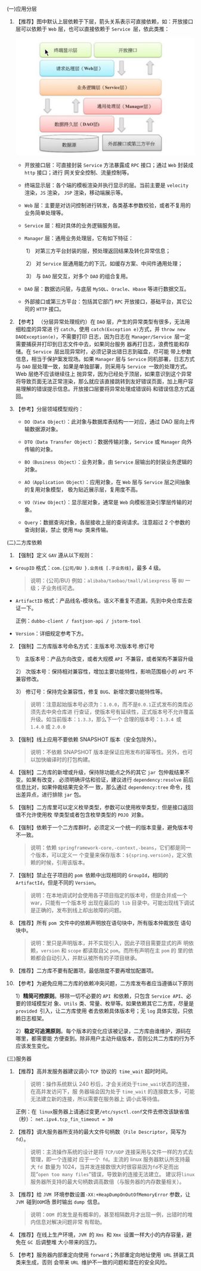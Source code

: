 (一)应用分层 

1. 【推荐】图中默认上层依赖于下层，箭头关系表示可直接依赖，如：开放接口层可以依赖于 `Web` 层，也可以直接依赖于 `Service `层，依此类推：

   ![img](Snipaste.png)

   * 开放接口层：可直接封装 `Service` 方法暴露成 `RPC` 接口；通过 `Web` 封装成 `http` 接口；进行 网关安全控制、流量控制等。 
   
   * 终端显示层：各个端的模板渲染并执行显示的层。当前主要是 `velocity` 渲染，`JS` 渲染， `JSP` 渲染，移动端展示等。 
   
   * `Web` 层：主要是对访问控制进行转发，各类基本参数校验，或者不复用的业务简单处理等。 
   
   * `Service` 层：相对具体的业务逻辑服务层。 
   
   * `Manager` 层：通用业务处理层，它有如下特征：
   
     ​	1） 对第三方平台封装的层，预处理返回结果及转化异常信息； 
   
     ​	2） 对 `Service` 层通用能力的下沉，如缓存方案、中间件通用处理； 
   
     ​	3） 与 `DAO` 层交互，对多个 `DAO` 的组合复用。 
   
   * `DAO` 层：数据访问层，与底层 `MySQL`、`Oracle`、`Hbase` 等进行数据交互。 
   
   * 外部接口或第三方平台：包括其它部门 `RPC` 开放接口，基础平台，其它公司的 `HTTP` 接口。
   
2. 【参考】 （分层异常处理规约）在 `DAO` 层，产生的异常类型有很多，无法用细粒度的异常进 行 `catch`，使用 `catch(Exception e)`方式，并 `throw new DAOException(e)`，不需要打印 日志，因为日志在 `Manager/Service `层一定需要捕获并打印到日志文件中去，如果同台服务 器再打日志，浪费性能和存储。在 `Service `层出现异常时，必须记录出错日志到磁盘，尽可能 带上参数信息，相当于保护案发现场。如果 `Manager` 层与 `Service` 同机部署，日志方式与 `DAO` 层处理一致，如果是单独部署，则采用与 `Service `一致的处理方式。Web 层绝不应该继续往上 抛异常，因为已经处于顶层，如果意识到这个异常将导致页面无法正常渲染，那么就应该直接跳转到友好错误页面，加上用户容易理解的错误提示信息。开放接口层要将异常处理成错误码 和错误信息方式返回。

3. 【参考】分层领域模型规约： 

   * `DO（Data Object）`：此对象与数据库表结构一一对应，通过 DAO 层向上传输数据源对象。 

   * `DTO（Data Transfer Object）`：数据传输对象，`Service` 或 `Manager` 向外传输的对象。 

   * `BO（Business Object）`：业务对象，由 `Service` 层输出的封装业务逻辑的对象。 

   * `AO（Application Object）`：应用对象，在 `Web` 层与 `Service` 层之间抽象的复用对象模型， 极为贴近展示层，复用度不高。 

   * `VO（View Object`）：显示层对象，通常是 `Web` 向模板渲染引擎层传输的对象。 

   * `Query`：数据查询对象，各层接收上层的查询请求。注意超过 2 个参数的查询封装，禁止 使用 `Map `类来传输。

(二)二方库依赖

1.  【强制】定义 `GAV` 遵从以下规则：

   * `GroupID` 格式：`com.{公司/BU }.业务线 [.子业务线]`，最多 4 级。

     > 说明：{公司/BU} 例如：`alibaba/taobao/tmall/aliexpress` 等 `BU` 一级；子业务线可选。

   * `ArtifactID` 格式：产品线名-模块名。语义不重复不遗漏，先到中央仓库去查证一下。

     正例：`dubbo-client / fastjson-api / jstorm-tool`

   * `Version`：详细规定参考下方。

2. 【强制】二方库版本号命名方式：主版本号.次版本号.修订号 

   1） 主版本号：产品方向改变，或者大规模 `API `不兼容，或者架构不兼容升级

   2） 次版本号：保持相对兼容性，增加主要功能特性，影响范围极小的 `API` 不兼容修改。 

   3） 修订号：保持完全兼容性，修复 `BUG`、新增次要功能特性等。

   > 说明：注意起始版本号必须为：`1.0.0`，而不是` 0.0.1 `正式发布的类库必须先去中央仓库进 行查证，使版本号有延续性，正式版本号不允许覆盖升级。如当前版本：`1.3.3`，那么下一个 合理的版本号：`1.3.4 `或 `1.4.0` 或 `2.0.0`

3. 【强制】线上应用不要依赖 SNAPSHOT 版本（安全包除外）。 

   > 说明：不依赖 SNAPSHOT 版本是保证应用发布的幂等性。另外，也可以加快编译时的打包构建。

4. 【强制】二方库的新增或升级，保持除功能点之外的其它 `jar `包仲裁结果不变。如果有改变， 必须明确评估和验证，建议进行 `dependency:resolve` 前后信息比对，如果仲裁结果完全不一 致，那么通过 `dependency:tree` 命令，找出差异点，进行排除 `jar` 包。

5. 【强制】二方库里可以定义枚举类型，参数可以使用枚举类型，但是接口返回值不允许使用枚 举类型或者包含枚举类型的 `POJO `对象。

6. 【强制】依赖于一个二方库群时，必须定义一个统一的版本变量，避免版本号不一致。

   > 说明：依赖 `springframework-core,-context,-beans`，它们都是同一个版本，可以定义一 个变量来保存版本：`${spring.version}`，定义依赖的时候，引用该版本。

7. 【强制】禁止在子项目的 `pom `依赖中出现相同的 `GroupId`，相同的 `ArtifactId`，但是不同的 `Version`。 

   > 说明：在本地调试时会使用各子项目指定的版本号，但是合并成一个 war，只能有一个版本号 出现在最后的` lib` 目录中。可能出现线下调试是正确的，发布到线上却出故障的问题。

8. 【推荐】所有 `pom `文件中的依赖声明放在语句块中，所有版本仲裁放在 语句块中。 

   > 说明：里只是声明版本，并不实现引入，因此子项目需要显式的声 明依赖，`version` 和 `scope` 都读取自父 `pom`。而所有声明在主 `pom` 的 里的依赖都会自动引入，并默认被所有的子项目继承。

9. 【推荐】二方库不要有配置项，最低限度不要再增加配置项。

10. 【参考】为避免应用二方库的依赖冲突问题，二方库发布者应当遵循以下原则

    1）**精简可控原则**。移除一切不必要的 `API `和依赖，只包含 `Service API`、必要的领域模型对 象、`Utils` 类、常量、枚举等。如果依赖其它二方库，尽量是 `provided `引入，让二方库使用 者去依赖具体版本号；无 `log` 具体实现，只依赖日志框架。 

    2）**稳定可追溯原则**。每个版本的变化应该被记录，二方库由谁维护，源码在哪里，都需要能 方便查到。除非用户主动升级版本，否则公共二方库的行为不应该发生变化。

(三)服务器 

1. 【推荐】高并发服务器建议调小 `TCP `协议的` time_wait` 超时时间。 

   > 说明：操作系统默认 240 秒后，才会关闭处于` time_wait `状态的连接，在高并发访问下，服 务器端会因为处于 `time_wait` 的连接数太多，可能无法建立新的连接，所以需要在服务器上 调小此等待值。 

   正例：在` linux`服务器上请通过变更`/etc/sysctl.conf`文件去修改该缺省值（秒）： `net.ipv4.tcp_fin_timeout = 30`

2. 【推荐】调大服务器所支持的最大文件句柄数（`File Descriptor`，简写为 `fd`）。 

   > 说明：主流操作系统的设计是将 `TCP/UDP` 连接采用与文件一样的方式去管理，即一个连接对 应于一个` fd`。主流的 linux 服务器默认所支持最大 `fd `数量为 1024，当并发连接数很大时很容易因为` fd `不足而出现“`open too many files`”错误，导致新的连接无法建立。 建议将` linux `服务器所支持的最大句柄数调高数倍（与服务器的内存数量相关）。

3. 【推荐】给 `JVM `环境参数设置`-XX:+HeapDumpOnOutOfMemoryError` 参数，让 `JVM `碰到` OOM `场 景时输出 `dump `信息。 

   > 说明：`OOM `的发生是有概率的，甚至相隔数月才出现一例，出错时的堆内信息对解决问题非常 有帮助。

4. 【推荐】在线上生产环境，`JVM `的 `Xms `和 `Xmx `设置一样大小的内存容量，避免在 `GC `后调整堆 大小带来的压力。

5. 【参考】服务器内部重定向使用 `forward`；外部重定向地址使用` URL` 拼装工具类来生成，否则 会带来 `URL `维护不一致的问题和潜在的安全风险。